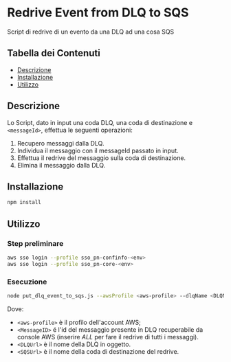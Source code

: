 # Redrive Event from DLQ to SQS

Script di redrive di un evento da una DLQ ad una cosa SQS

## Tabella dei Contenuti

- [Descrizione](#descrizione)
- [Installazione](#installazione)
- [Utilizzo](#utilizzo)

## Descrizione

Lo Script, dato in input una coda DLQ, una coda di destinazione e `<messageId>`, effettua le seguenti operazioni:
1) Recupero messaggi dalla DLQ.
2) Individua il messaggio con il messageId passato in input.
3) Effettua il redrive del messaggio sulla coda di destinazione.
4) Elimina il messaggio dalla DLQ.

## Installazione

```bash
npm install
```

## Utilizzo
### Step preliminare

```bash
aws sso login --profile sso_pn-confinfo-<env>
aws sso login --profile sso_pn-core-<env>
```

### Esecuzione
```bash
node put_dlq_event_to_sqs.js --awsProfile <aws-profile> --dlqName <DLQName> --destinationQueueName <SQSName> --idMessage <MessageID>
```
Dove:
- `<aws-profile>` è il profilo dell'account AWS;
- `<MessageID>` é l'id del messaggio presente in DLQ recuperabile da console AWS (inserire *ALL* per fare il redrive di tutti i messaggi).
- `<DLQUrl>` è il nome della DLQ in oggetto.
- `<SQSUrl>` è il nome della coda di destinazione del redrive.